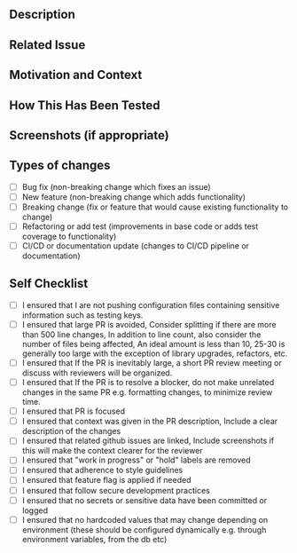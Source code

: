 <!-- Provide a general summary of your changes in the Title above -->

## Description

<!-- Describe your changes in detail -->

## Related Issue

<!-- This project only accepts pull requests related to open issues. -->
<!-- If suggesting a new feature or change, please discuss it in an issue first. -->
<!-- If fixing a bug, there should be an issue describing it with steps to reproduce. -->
<!-- Please link to the issue here. -->

## Motivation and Context

<!-- Why is this change required? What problem does it solve? -->

## How This Has Been Tested

<!-- Please describe in detail how you tested your changes -->
<!-- Include details of your testing environment, and the tests -->
<!-- you ran to see how your change affects other areas of the code, etc. -->
<!-- This information is helpful for reviewers and QA. -->

## Screenshots (if appropriate)

## Types of changes

<!-- What types of changes does your code introduce? Put an `x` in all the boxes that apply: -->

- [ ] Bug fix (non-breaking change which fixes an issue)
- [ ] New feature (non-breaking change which adds functionality)
- [ ] Breaking change (fix or feature that would cause existing functionality to change)
- [ ] Refactoring or add test (improvements in base code or adds test coverage to functionality)
- [ ] CI/CD or documentation update (changes to CI/CD pipeline or documentation)

## Self Checklist

<!-- Go over all the following points, and put an `x` in all the boxes that apply -->
<!-- If there are no documentation updates required, mark the item as checked. -->
<!-- Raise up any additional concerns not covered by the checklist. -->

- [ ] I ensured that I are not pushing configuration files containing sensitive information such as testing keys.
- [ ] I ensured that large PR is avoided,  Consider splitting if there are more than 500 line changes, In addition to line count, also consider the number of files being affected, An ideal amount is less than 10, 25-30 is generally too large with the exception of library upgrades, refactors, etc.
- [ ] I ensured that If the PR is inevitably large, a short PR review meeting or discuss with reviewers will be organized.
- [ ] I ensured that If the PR is to resolve a blocker, do not make unrelated changes in the same PR e.g. formatting changes, to minimize review time.
- [ ] I ensured that PR is focused
- [ ] I ensured that context was given in the PR description, Include a clear description of the changes
- [ ] I ensured that related github issues are linked, Include screenshots if this will make the context clearer for the reviewer
- [ ] I ensured that "work in progress" or "hold" labels are removed
- [ ] I ensured that adherence to style guidelines
- [ ] I ensured that feature flag is applied if needed
- [ ] I ensured that follow secure development practices
- [ ] I ensured that no secrets or sensitive data have been committed or logged
- [ ] I ensured that no hardcoded values that may change depending on environment (these should be configured dynamically e.g. through environment variables, from the db etc)
